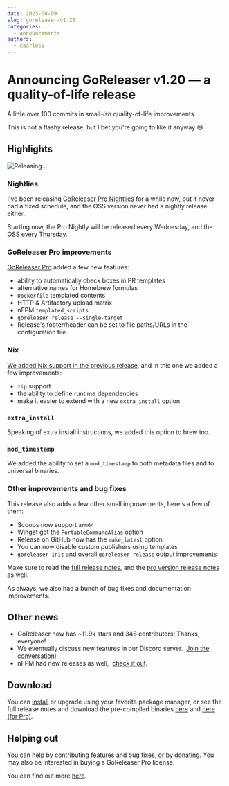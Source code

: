 ```yaml
---
date: 2023-08-09
slug: goreleaser-v1.20
categories:
  - announcements
authors:
  - caarlos0
---
```


# Announcing GoReleaser v1.20 — a quality-of-life release

A little over 100 commits in small-_ish_ quality-of-life improvements.

<!-- more -->

This is not a flashy release, but I bet you're going to like it anyway 😄

## Highlights

![Releasing...](https://carlosbecker.com/posts/goreleaser-v1.20/pic.png)

### Nightlies

I've been releasing [GoReleaser Pro Nightlies][pro-nightly] for a while now, but
it never had a fixed schedule, and the OSS version never had a nightly release
either.

Starting now, the Pro Nightly will be released every Wednesday, and the OSS
every Thursday.

[pro-nightly]: https://github.com/goreleaser/goreleaser-pro/releases/tag/nightly

### GoReleaser Pro improvements

[GoReleaser Pro][pro] added a few new features:

- ability to automatically check boxes in PR templates
- alternative names for Homebrew formulas
- `Dockerfile` templated contents
- HTTP & Artifactory upload matrix
- nFPM `templated_scripts`
- `goreleaser release --single-target`
- Release's footer/header can be set to file paths/URLs in the configuration file

### Nix

[We added Nix support in the previous release](./2023-06-28-goreleaser-v1.19.md),
and in this one we added a few improvements:

- `zip` support
- the ability to define runtime dependencies
- make it easier to extend with a new `extra_install` option

### `extra_install`

Speaking of extra install instructions, we added this option to brew too.

### `mod_timestamp`

We added the ability to set a `mod_timestamp` to both metadata files and to
universal binaries.

### Other improvements and bug fixes

This release also adds a few other small improvements, here's a few of them:

- Scoops now support `arm64`
- Winget got the `PortableCommandAlias` option
- Release on GitHub now has the `make_latest` option
- You can now disable custom publishers using templates
- `goreleaser init` and overall `goreleaser release` output improvements

Make sure to read the [full release notes][oss-rel], and the
[pro version release notes][pro-rel] as well.

As always, we also had a bunch of bug fixes and documentation improvements.

## Other news

- GoReleaser now has ~11.9k stars and 348 contributors! Thanks, everyone!
- We eventually discuss new features in our Discord server. 
  [Join the conversation](https://goreleaser.com/discord)!
- nFPM had new releases as well, 
  [check it out](https://github.com/goreleaser/nfpm/releases).

## Download

You can [install][] or upgrade using your favorite package manager, or see the
full release notes and download the pre-compiled binaries [here][oss-rel] and
[here (for Pro)][pro-rel].

[install]: https://goreleaser.com/install
[pro-rel]: https://github.com/goreleaser/goreleaser-pro/releases/tag/v1.20.0-pro
[oss-rel]: https://github.com/goreleaser/goreleaser/releases/tag/v1.20.0
[pro]: https://goreleaser.com/pro

## Helping out

You can help by contributing features and bug fixes, or by donating.
You may also be interested in buying a GoReleaser Pro license.

You can find out more [here](https://goreleaser.com/sponsors/).
